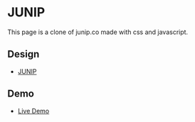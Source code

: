 # JUNIP

This page is a clone of junip.co made with css and javascript.

## Design

- [JUNIP](https://junip.co/)

## Demo

- [Live Demo](https://juancsalvatierra.github.io/junip/)
